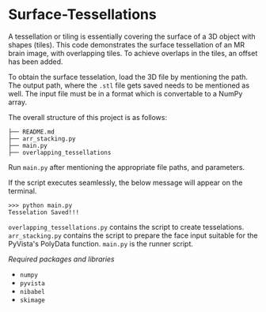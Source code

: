 # Surface-Tessellations

A tessellation or tiling is essentially covering the surface of a 3D object with shapes (tiles). This code demonstrates the surface tessellation of an MR brain image, with overlapping tiles. To achieve overlaps in the tiles, an offset has been added.

To obtain the surface tesselation, load the 3D file by mentioning the path. The output path, where the `.stl` file gets saved needs to be mentioned as well. The input file must be in a format which is convertable to a NumPy array. 

The overall structure of this project is as follows:

```
├── README.md 
├── arr_stacking.py
├── main.py
├── overlapping_tessellations
```        

Run `main.py` after mentioning the appropriate file paths, and parameters. 

If the script executes seamlessly, the below message will appear on the terminal.
```
>>> python main.py
Tesselation Saved!!!
```

`overlapping_tessellations.py` contains the script to create tesselations. `arr_stacking.py` contains the script to prepare the face input suitable for the PyVista's PolyData function. `main.py` is the runner script.

*Required packages and libraries*

- `numpy`
- `pyvista`
- `nibabel`
- `skimage`
